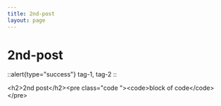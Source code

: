```yaml
---
title: 2nd-post
layout: page
---
```

# 2nd-post
::alert{type="success"}
tag-1, tag-2
::

&lt;h2&gt;2nd post&lt;&#x2F;h2&gt;&lt;pre class&#x3D;&quot;code &quot;&gt;&lt;code&gt;block of code&lt;&#x2F;code&gt;&lt;&#x2F;pre&gt;
